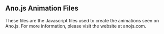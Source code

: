 ## Ano.js Animation Files

These files are the Javascript files used to create the animations seen on Ano.js. For more information, please visit the website at anojs.com.
